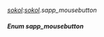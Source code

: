 _[sokol](../../modules/sokol/sokol-module.md):[sokol](../../modules/sokol/sokol-module.md).sapp\_mousebutton_
##### Enum sapp\_mousebutton
